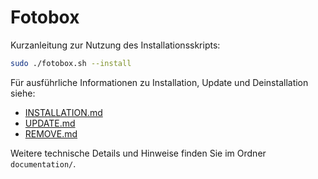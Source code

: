 # Fotobox

Kurzanleitung zur Nutzung des Installationsskripts:

```sh
sudo ./fotobox.sh --install
```

Für ausführliche Informationen zu Installation, Update und Deinstallation siehe:

- [INSTALLATION.md](documentation/INSTALLATION.md)
- [UPDATE.md](documentation/UPDATE.md)
- [REMOVE.md](documentation/REMOVE.md)

Weitere technische Details und Hinweise finden Sie im Ordner `documentation/`.
